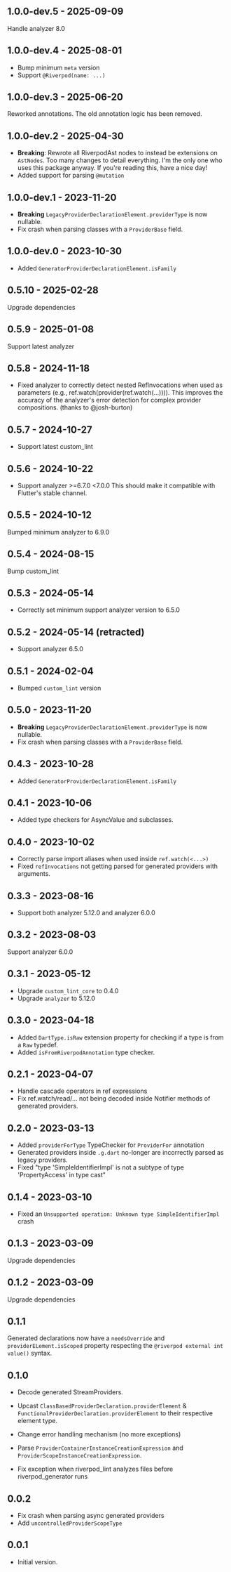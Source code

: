 ## 1.0.0-dev.5 - 2025-09-09

Handle analyzer 8.0

## 1.0.0-dev.4 - 2025-08-01

- Bump minimum `meta` version
- Support `@Riverpod(name: ...)`

## 1.0.0-dev.3 - 2025-06-20

Reworked annotations. The old annotation logic has been removed.

## 1.0.0-dev.2 - 2025-04-30

- **Breaking**: Rewrote all RiverpodAst nodes to instead be extensions on `AstNodes`.
  Too many changes to detail everything. I'm the only one who uses this package anyway.
  If you're reading this, have a nice day!
- Added support for parsing `@mutation`

## 1.0.0-dev.1 - 2023-11-20

- **Breaking** `LegacyProviderDeclarationElement.providerType` is now nullable.
- Fix crash when parsing classes with a `ProviderBase` field.

## 1.0.0-dev.0 - 2023-10-30

- Added `GeneratorProviderDeclarationElement.isFamily`

## 0.5.10 - 2025-02-28

Upgrade dependencies

## 0.5.9 - 2025-01-08

Support latest analyzer

## 0.5.8 - 2024-11-18

- Fixed analyzer to correctly detect nested RefInvocations when used as parameters (e.g., ref.watch(provider(ref.watch(...)))). This improves the accuracy of the analyzer's error detection for complex provider compositions. (thanks to @josh-burton)

## 0.5.7 - 2024-10-27

- Support latest custom_lint

## 0.5.6 - 2024-10-22

- Support analyzer >=6.7.0 <7.0.0
  This should make it compatible with Flutter's stable channel.

## 0.5.5 - 2024-10-12

Bumped minimum analyzer to 6.9.0

## 0.5.4 - 2024-08-15

Bump custom_lint

## 0.5.3 - 2024-05-14

- Correctly set minimum support analyzer version to 6.5.0

## 0.5.2 - 2024-05-14 (retracted)

- Support analyzer 6.5.0

## 0.5.1 - 2024-02-04

- Bumped `custom_lint` version

## 0.5.0 - 2023-11-20

- **Breaking** `LegacyProviderDeclarationElement.providerType` is now nullable.
- Fix crash when parsing classes with a `ProviderBase` field.

## 0.4.3 - 2023-10-28

- Added `GeneratorProviderDeclarationElement.isFamily`

## 0.4.1 - 2023-10-06

- Added type checkers for AsyncValue and subclasses.

## 0.4.0 - 2023-10-02

- Correctly parse import aliases when used inside `ref.watch(<...>)`
- Fixed `refInvocations` not getting parsed for generated providers with arguments.

## 0.3.3 - 2023-08-16

- Support both analyzer 5.12.0 and analyzer 6.0.0

## 0.3.2 - 2023-08-03

Support analyzer 6.0.0

## 0.3.1 - 2023-05-12

- Upgrade `custom_lint_core` to 0.4.0
- Upgrade `analyzer` to 5.12.0

## 0.3.0 - 2023-04-18

- Added `DartType.isRaw` extension property for checking if a type is from a `Raw` typedef.
- Added `isFromRiverpodAnnotation` type checker.

## 0.2.1 - 2023-04-07

- Handle cascade operators in ref expressions
- Fix ref.watch/read/... not being decoded inside Notifier methods of generated providers.

## 0.2.0 - 2023-03-13

- Added `providerForType` TypeChecker for `ProviderFor` annotation
- Generated providers inside `.g.dart` no-longer are incorrectly parsed as legacy providers.
- Fixed "type 'SimpleIdentifierImpl' is not a subtype of type 'PropertyAccess' in type cast"

## 0.1.4 - 2023-03-10

- Fixed an `Unsupported operation: Unknown type SimpleIdentifierImpl` crash

## 0.1.3 - 2023-03-09

Upgrade dependencies

## 0.1.2 - 2023-03-09

Upgrade dependencies

## 0.1.1

Generated declarations now have a `needsOverride` and `providerELement.isScoped` property respecting
the `@riverpod external int value()` syntax.

## 0.1.0

- Decode generated StreamProviders.

- Upcast `ClassBasedProviderDeclaration.providerElement` &
  `FunctionalProviderDeclaration.providerElement` to their respective element type.

- Change error handling mechanism (no more exceptions)

- Parse `ProviderContainerInstanceCreationExpression` and `ProviderScopeInstanceCreationExpression`.

- Fix exception when riverpod_lint analyzes files before riverpod_generator runs

## 0.0.2

- Fix crash when parsing async generated providers
- Add `uncontrolledProviderScopeType`

## 0.0.1

- Initial version.
